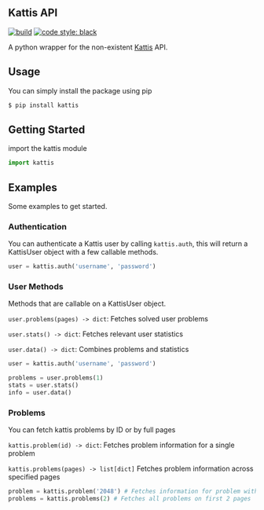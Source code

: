 ## Kattis API

[![build](https://travis-ci.com/terror/kattis-api.svg?token=ecmzsnHcAnyWvGJ3zTwV&branch=master)](https://travis-ci.com/terror/kattis-api)
[![code style: black](https://img.shields.io/badge/code%20style-black-000000.svg)](https://github.com/psf/black)

A python wrapper for the non-existent [Kattis](https://open.kattis.com/) API.

## Usage

You can simply install the package using pip

```bash
$ pip install kattis
```

## Getting Started
import the kattis module
```python
import kattis
```

## Examples

Some examples to get started.

### Authentication

You can authenticate a Kattis user by calling `kattis.auth`, this will
return a KattisUser object with a few callable methods.

```python
user = kattis.auth('username', 'password')
```

### User Methods

Methods that are callable on a KattisUser object.

`user.problems(pages) -> dict`: Fetches solved user problems

`user.stats() -> dict`: Fetches relevant user statistics

`user.data() -> dict`: Combines problems and statistics

```python
user = kattis.auth('username', 'password')

problems = user.problems(1)
stats = user.stats()
info = user.data()
```

### Problems

You can fetch kattis problems by ID or by full pages

`kattis.problem(id) -> dict`: Fetches problem information for a single problem

`kattis.problems(pages) -> list[dict]` Fetches problem information across specified pages


```python
problem = kattis.problem('2048') # Fetches information for problem with ID '2048'
problems = kattis.problems(2) # Fetches all problems on first 2 pages
```
